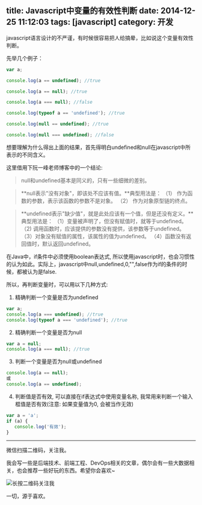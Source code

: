 title: Javascript中变量的有效性判断
date: 2014-12-25 11:12:03
tags: [javascript]
category: 开发
---

javascript语言设计的不严谨，有时候很容易把人给搞晕，比如说这个变量有效性判断。

先举几个例子：

```javascript
var a;

console.log(a == undefined); //true

console.log(a == null); //true

console.log(a === null); //false

console.log(typeof a == 'undefined'); //true

console.log(null == undefined); //true

console.log(null === undefined); //false
```

想要理解为什么得出上面的结果，首先得明白undefined和null在javascript中所表示的不同含义。

这里借用下阮一峰老师博客中的一个结论:

> null和undefined基本是同义的，只有一些细微的差别。

> **null表示"没有对象"，即该处不应该有值。**典型用法是：
> （1） 作为函数的参数，表示该函数的参数不是对象。
> （2） 作为对象原型链的终点。

> **undefined表示"缺少值"，就是此处应该有一个值，但是还没有定义。**典型用法是：
> （1）变量被声明了，但没有赋值时，就等于undefined。
>（2) 调用函数时，应该提供的参数没有提供，该参数等于undefined。
>（3）对象没有赋值的属性，该属性的值为undefined。
>（4）函数没有返回值时，默认返回undefined。

在Java中，if条件中必须使用boolean表达式, 所以使用javascript时，也会习惯性的认为如此。实际上，javascript中null,undefined,0,"",false作为if的条件的时候，都被认为是false.

所以，再判断变量时，可以用以下几种方式: 

1. 精确判断一个变量是否为undefined

```javascript
var a;
console.log(a === undefined); //true
console.log(typeof a === 'undefined'); //true
```

2. 精确判断一个变量是否为null

```javascript
var a = null;
console.log(a === null); //true
```

3. 判断一个变量是否为null或undefined

```javascript
console.log(a == null); 
或
console.log(a == undefined);
```

4. 判断值是否有效, 可以直接在if表达式中使用变量名称, 我常用来判断一个输入框值是否有效(注意: 如果变量值为0, 会被当作无效)

```javascript
var a = 'a';
if (a) {
   console.log('有效');
}
``` 

---

微信扫描二维码，关注我。

我会写一些是后端技术、前端工程、DevOps相关的文章，偶尔会有一些大数据相关，也会推荐一些好玩的东西。希望你会喜欢~

![长按二维码关注我](http://ww4.sinaimg.cn/large/b196a42dgw1f2r0uqcno4j209k09kwef.jpg)

一切，源于喜欢。

